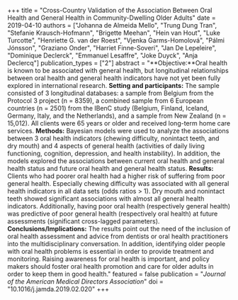 +++
title = "Cross-Country Validation of the Association Between Oral Health and General Health in Community-Dwelling Older Adults"
date = 2019-04-10
authors = ["Johanna de Almeida Mello", "Trung Dung Tran", "Stefanie Krausch-Hofmann", "Brigette Meehan", "Hein van Hout", "Luke Turcotte", "Henriette G. van der Roest", "Vjenka Garms-Homolová", "Pálmi Jónsson", "Graziano Onder", "Harriet Finne-Soveri", "Jan De Lepeleire", "Dominique Declerck", "Emmanuel Lesaffre", "Joke Duyck", "Anja Declercq"]
publication_types = ["2"]
abstract = "**Objective:**Oral health is known to be associated with general health, but longitudinal relationships between oral health and general health indicators have not yet been fully explored in international research. **Setting and participants:** The sample consisted of 3 longitudinal databases: a sample from Belgium from the Protocol 3 project (n = 8359), a combined sample from 6 European countries (n = 2501) from the IBenC study (Belgium, Finland, Iceland, Germany, Italy, and the Netherlands), and a sample from New Zealand (n = 15,012). All clients were 65 years or older and received long-term home care services. **Methods:** Bayesian models were used to analyze the associations between 3 oral health indicators (chewing difficulty, nonintact teeth, and dry mouth) and 4 aspects of general health (activities of daily living functioning, cognition, depression, and health instability). In addition, the models explored the associations between current oral health and general health status and future oral health and general health status. **Results:** Clients who had poorer oral health had a higher risk of suffering from poor general health. Especially chewing difficulty was associated with all general health indicators in all data sets (odds ratios > 1). Dry mouth and nonintact teeth showed significant associations with almost all general health indicators. Additionally, having poor oral health (respectively general health) was predictive of poor general health (respectively oral health) at future assessments (significant cross-lagged parameters). **Conclusions/Implications:** The results point out the need of the inclusion of oral health assessment and advice from dentists or oral health practitioners into the multidisciplinary conversation. In addition, identifying older people with oral health problems is essential in order to provide treatment and monitoring. Raising awareness for oral health is important, and policy makers should foster oral health promotion and care for older adults in order to keep them in good health."
featured = false
publication = "*Journal of the American Medical Directors Association*"
doi = "10.1016/j.jamda.2019.02.020"
+++

